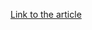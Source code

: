 [Link to the article](https://www.fortinet.com/blog/threat-research/new-fast-developing-thirdeye-infostealer-pries-open-system-information)

